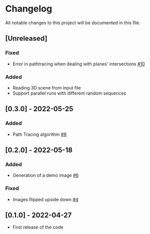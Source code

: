 # Changelog

All notable changes to this project will be documented in this file.

## [Unreleased]

### Fixed

- Error in pathtracing when dealing with planes' intersections [#10](https://github.com/grhvaring/RTXOn/issues/10)

### Added
- Reading 3D scene from input file
- Support parallel runs with different random sequences

## [0.3.0] - 2022-05-25

### Added
- Path Tracing algorithm [#8](https://github.com/grhvaring/RTXOn/pull/8)

## [0.2.0] - 2022-05-18

### Added
- Generation of a demo image [#6](https://github.com/grhvaring/RTXOn/pull/6)

### Fixed
- Images flipped upside down [#4](https://github.com/grhvaring/RTXOn/pull/5)

## [0.1.0] - 2022-04-27

- First release of the code